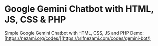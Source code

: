 # Google Gemini Chatbot with HTML, JS, CSS & PHP
Simple Google Gemini Chatbot with HTML, CSS, JS and PHP
Demo: [https://nezami.org/codes/](https://arifnezami.com/codes/gemini-bot/)
